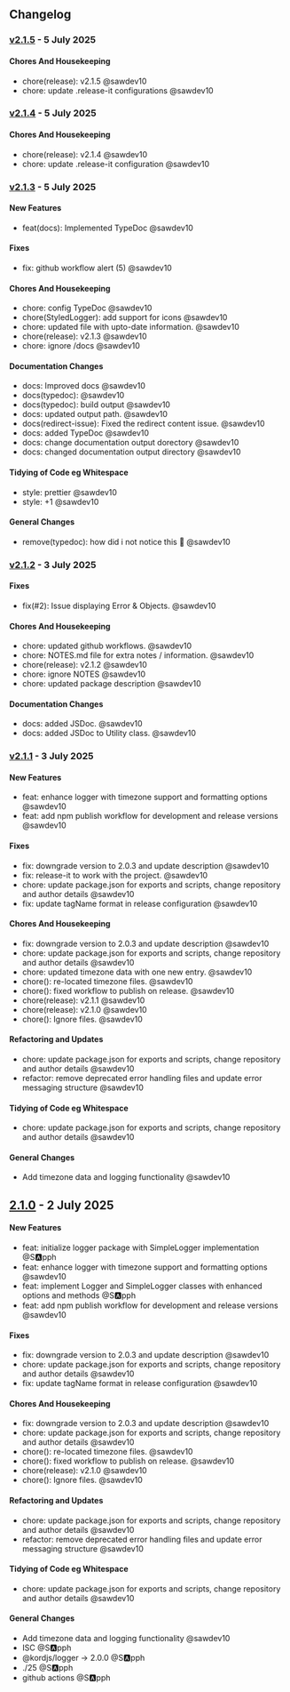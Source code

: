 ## Changelog

### [v2.1.5](https://github.com/kordjs/logger/compare/v2.1.4...v2.1.5) -  5 July 2025 

#### Chores And Housekeeping

- chore(release): v2.1.5 @sawdev10 
- chore: update .release-it configurations @sawdev10 

### [v2.1.4](https://github.com/kordjs/logger/compare/v2.1.3...v2.1.4) -  5 July 2025 

#### Chores And Housekeeping

- chore(release): v2.1.4 @sawdev10 
- chore: update .release-it configuration @sawdev10 

### [v2.1.3](https://github.com/kordjs/logger/compare/v2.1.2...v2.1.3) -  5 July 2025 

#### New Features

- feat(docs): Implemented TypeDoc @sawdev10 

#### Fixes

- fix: github workflow alert (5) @sawdev10 

#### Chores And Housekeeping

- chore: config TypeDoc @sawdev10 
- chore(StyledLogger): add support for icons @sawdev10 
- chore: updated file with upto-date information. @sawdev10 
- chore(release): v2.1.3 @sawdev10 
- chore: ignore /docs @sawdev10 

#### Documentation Changes

- docs: Improved docs @sawdev10 
- docs(typedoc): @sawdev10 
- docs(typedoc): build output @sawdev10 
- docs: updated output path. @sawdev10 
- docs(redirect-issue): Fixed the redirect content issue. @sawdev10 
- docs: added TypeDoc @sawdev10 
- docs: change documentation output dorectory @sawdev10 
- docs: changed documentation output directory @sawdev10 

#### Tidying of Code eg Whitespace

- style: prettier @sawdev10 
- style: +1 @sawdev10 

#### General Changes

- remove(typedoc): how did i not notice this 🫩 @sawdev10 

### [v2.1.2](https://github.com/kordjs/logger/compare/v2.1.1...v2.1.2) -  3 July 2025 

#### Fixes

- fix(#2): Issue displaying Error & Objects. @sawdev10 

#### Chores And Housekeeping

- chore: updated github workflows. @sawdev10 
- chore: NOTES.md file for extra notes / information. @sawdev10 
- chore(release): v2.1.2 @sawdev10 
- chore: ignore NOTES @sawdev10 
- chore: updated package description @sawdev10 

#### Documentation Changes

- docs: added JSDoc. @sawdev10 
- docs: added JSDoc to Utility class. @sawdev10 

### [v2.1.1](https://github.com/kordjs/logger/compare/2.1.0...v2.1.1) -  3 July 2025 

#### New Features

- feat: enhance logger with timezone support and formatting options @sawdev10 
- feat: add npm publish workflow for development and release versions @sawdev10 

#### Fixes

- fix: downgrade version to 2.0.3 and update description @sawdev10 
- fix: release-it to work with the project. @sawdev10 
- chore: update package.json for exports and scripts, change repository and author details @sawdev10 
- fix: update tagName format in release configuration @sawdev10 

#### Chores And Housekeeping

- fix: downgrade version to 2.0.3 and update description @sawdev10 
- chore: update package.json for exports and scripts, change repository and author details @sawdev10 
- chore: updated timezone data with one new entry. @sawdev10 
- chore(): re-located timezone files. @sawdev10 
- chore(): fixed workflow to publish on release. @sawdev10 
- chore(release): v2.1.1 @sawdev10 
- chore(release): v2.1.0 @sawdev10 
- chore(): Ignore files. @sawdev10 

#### Refactoring and Updates

- chore: update package.json for exports and scripts, change repository and author details @sawdev10 
- refactor: remove deprecated error handling files and update error messaging structure @sawdev10 

#### Tidying of Code eg Whitespace

- chore: update package.json for exports and scripts, change repository and author details @sawdev10 

#### General Changes

- Add timezone data and logging functionality @sawdev10 

## [2.1.0](https://github.com/kordjs/logger/compare/v1.1.0...2.1.0) -  2 July 2025 

#### New Features

- feat: initialize logger package with SimpleLogger implementation @S🅰️pph 
- feat: enhance logger with timezone support and formatting options @sawdev10 
- feat: implement Logger and SimpleLogger classes with enhanced options and methods @S🅰️pph 
- feat: add npm publish workflow for development and release versions @sawdev10 

#### Fixes

- fix: downgrade version to 2.0.3 and update description @sawdev10 
- chore: update package.json for exports and scripts, change repository and author details @sawdev10 
- fix: update tagName format in release configuration @sawdev10 

#### Chores And Housekeeping

- fix: downgrade version to 2.0.3 and update description @sawdev10 
- chore: update package.json for exports and scripts, change repository and author details @sawdev10 
- chore(): re-located timezone files. @sawdev10 
- chore(): fixed workflow to publish on release. @sawdev10 
- chore(release): v2.1.0 @sawdev10 
- chore(): Ignore files. @sawdev10 

#### Refactoring and Updates

- chore: update package.json for exports and scripts, change repository and author details @sawdev10 
- refactor: remove deprecated error handling files and update error messaging structure @sawdev10 

#### Tidying of Code eg Whitespace

- chore: update package.json for exports and scripts, change repository and author details @sawdev10 

#### General Changes

- Add timezone data and logging functionality @sawdev10 
- ISC @S🅰️pph 
- @kordjs/logger -&gt; 2.0.0 @S🅰️pph 
- ./25 @S🅰️pph 
- github actions @S🅰️pph 
